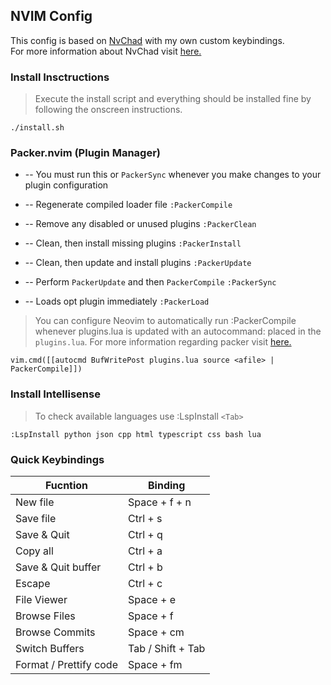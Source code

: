 ## NVIM Config

This config is based on [NvChad](https://github.com/siduck76/NvChad) with my own custom keybindings.
<br>
For more information about NvChad visit [here.](https://github.com/siduck76/NvChad/wiki#clone-my-setup)


### Install Insctructions

> Execute the install script and everything should be installed fine by following the onscreen instructions.

```
./install.sh
```


### Packer.nvim (Plugin Manager)

* -- You must run this or `PackerSync` whenever you make changes to your plugin configuration

* -- Regenerate compiled loader file
`:PackerCompile`

* -- Remove any disabled or unused plugins
`:PackerClean`

* -- Clean, then install missing plugins
`:PackerInstall`

* -- Clean, then update and install plugins
`:PackerUpdate`

* -- Perform `PackerUpdate` and then `PackerCompile`
`:PackerSync`

* -- Loads opt plugin immediately
`:PackerLoad `

> You can configure Neovim to automatically run :PackerCompile whenever plugins.lua is updated with an autocommand: placed in the `plugins.lua`.
For more information regarding packer visit [here.](https://github.com/wbthomason/packer.nvim)
```
vim.cmd([[autocmd BufWritePost plugins.lua source <afile> | PackerCompile]])
```

### Install Intellisense 
> To check available languages use :LspInstall `<Tab>`
```
:LspInstall python json cpp html typescript css bash lua
```

### Quick Keybindings

| Fucntion     | Binding        |
|--------------|----------------|
| New file     | Space + f + n  |
| Save file    | Ctrl + s       |
| Save & Quit  | Ctrl + q       |
| Copy all   | Ctrl + a      |
| Save & Quit buffer   | Ctrl + b       |
| Escape  | Ctrl + c       |
| File Viewer  | Space + e      |
| Browse Files | Space + f      |
| Browse Commits | Space + cm      |
| Switch Buffers | Tab / Shift + Tab      |
| Format / Prettify code | Space + fm    |
